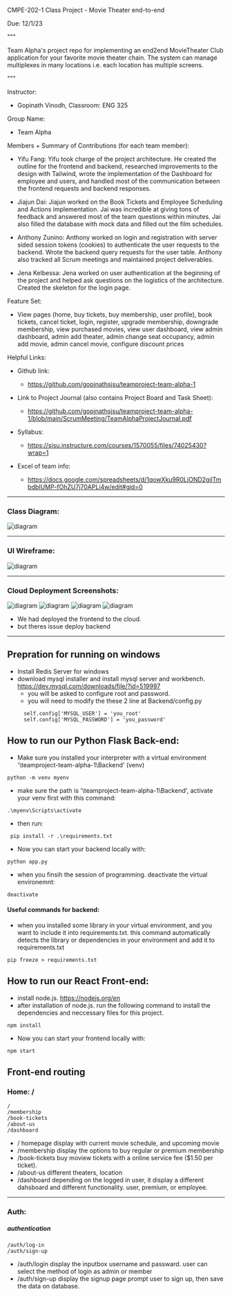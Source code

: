 CMPE-202-1 Class Project - Movie Theater end-to-end

Due: 12/1/23

"""

Team Alpha's project repo for implementing an end2end MovieTheater Club application for your favorite movie theater chain.
The system can manage multiplexes in many locations i.e. each location has multiple screens.

"""

Instructor:
- Gopinath Vinodh, Classroom: ENG 325

Group Name: 
- Team Alpha

Members + Summary of Contributions (for each team member):
- Yifu Fang: Yifu took charge of the project architecture. He created the outline for the frontend and backend, researched improvements to the design with Tailwind, wrote the implementation of the Dashboard for employee and users, and handled most of the communication between the frontend requests and backend responses.

- Jiajun Dai: Jiajun worked on the Book Tickets and Employee Scheduling and Actions implementation. Jai was incredible at giving tons of feedback and answered most of the team questions within minutes. Jai also filled the database with mock data and filled out the film schedules.

- Anthony Zunino: Anthony worked on login and registration with server sided session tokens (cookies) to authenticate the user requests to the backend. Wrote the backend query requests for the user table. Anthony also tracked all Scrum meetings and maintained project deliverables.

- Jena Kelbessa: Jena worked on user authentication at the beginning of the project and helped ask questions on the logistics of the architecture. Created the skeleton for the login page.

Feature Set:
- View pages (home, buy tickets, buy membership, user profile), book tickets, cancel ticket, login, register, upgrade membership, downgrade membership, view purchased movies, view user dashboard, view admin dashboard, admin add theater, admin change seat occupancy, admin add movie, admin cancel movie, configure discount prices

Helpful Links:

- Github link:
  - https://github.com/gopinathsjsu/teamproject-team-alpha-1
- Link to Project Journal (also contains Project Board and Task Sheet):
  - https://github.com/gopinathsjsu/teamproject-team-alpha-1/blob/main/ScrumMeeting/TeamAlphaProjectJournal.pdf

- Syllabus:
  - https://sjsu.instructure.com/courses/1570055/files/74025430?wrap=1
- Excel of team info:
  - https://docs.google.com/spreadsheets/d/1qowXku9R0LjOND2gilTmbdbIUMP-fOhZU7j70APLi4w/edit#gid=0

---

### Class Diagram:

![diagram](./Diagrams/UML%20diagram.png)

---

### UI Wireframe:

![diagram](./Diagrams/TeamAlphaWireframe-1.png)

---

### Cloud Deployment Screenshots:

![diagram](./Diagrams/cmpe202frontend_Heroku_Deployment.png)
![diagram](./Diagrams/cmpe202frontend_Heroku_Deployment_Compile_Error.png)
![diagram](./Diagrams/unable_to_start_Backend.png)
![diagram](./Diagrams/frontend%20deploy.png)

- We had deployed the frontend to the cloud.
- but theres issue deploy backend
---

## Prepration for running on windows

- Install Redis Server for windows
- download mysql installer and install mysql server and workbench. https://dev.mysql.com/downloads/file/?id=519997
  - you will be asked to configure root and password.
  - you will need to modify the these 2 line at Backend/config.py
  ```
    self.config['MYSQL_USER'] = 'you_root'
    self.config['MYSQL_PASSWORD'] = 'you_password'
  ```
## How to run our Python Flask Back-end:

- Make sure you installed your interpreter with a virtual environment '<your path>\teamproject-team-alpha-1\Backend' (venv)

```
python -m venv myenv
```

- make sure the path is '<your path>\teamproject-team-alpha-1\Backend', activate your venv first with this command:

```
.\myenv\Scripts\activate
```

- then run:

```
 pip install -r .\requirements.txt
```

- Now you can start your backend locally with:

```
python app.py
```

- when you finsih the session of programming. deactivate the virtual environemnt:

```
deactivate
```

#### Useful commands for backend:

- when you installed some library in your virtual environment, and you want to include it into requirements.txt. this command automatically detects the library or dependencies in your environment and add it to requirements.txt

```
pip freeze > requirements.txt
```


## How to run our React Front-end:

- install node.js. https://nodejs.org/en
- after installation of node.js. run the following command to install the dependencies and neccessary files for this project.

```
npm install
```

- Now you can start your frontend locally with:

```
npm start
```


## Front-end routing

### Home: /

    /
    /membership
    /book-tickets
    /about-us
    /dashboard

- / homepage display with current movie schedule, and upcoming movie
- /membership display the options to buy regular or premium membership
- /book-tickets buy moview tickets with a online service fee ($1.50 per ticket).
- /about-us different theaters, location
- /dashboard depending on the logged in user, it display a different dahsboard and different functionality. user, premium, or employee.

---

### Auth:

##### authentication

    /auth/log-in
    /auth/sign-up

- /auth/login display the inputbox username and passward. user can select the method of login as admin or member
- /auth/sign-up display the signup page prompt user to sign up, then save the data on database.
